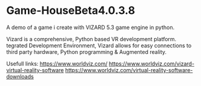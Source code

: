 # Game-HouseBeta4.0.3.8
A demo of a game i create with VIZARD 5.3 game engine in python.

Vizard is a comprehensive, Python based VR development platform. tegrated Development Environment, Vizard allows for easy connections to third party hardware, Python programming & Augmented reality.

Usefull links:
https://www.worldviz.com/
https://www.worldviz.com/vizard-virtual-reality-software
https://www.worldviz.com/virtual-reality-software-downloads
